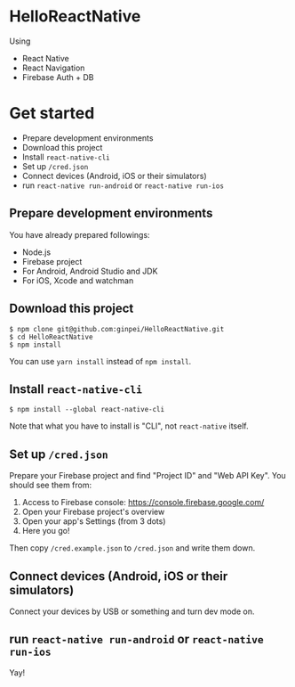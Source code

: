 # HelloReactNative

Using

- React Native
- React Navigation
- Firebase Auth + DB

# Get started

- Prepare development environments
- Download this project
- Install `react-native-cli`
- Set up `/cred.json`
- Connect devices (Android, iOS or their simulators)
- run `react-native run-android` or `react-native run-ios`

## Prepare development environments

You have already prepared followings:

- Node.js
- Firebase project
- For Android, Android Studio and JDK
- For iOS, Xcode and watchman

## Download this project

```console
$ npm clone git@github.com:ginpei/HelloReactNative.git
$ cd HelloReactNative
$ npm install
```

You can use `yarn install` instead of `npm install`.

## Install `react-native-cli`

```console
$ npm install --global react-native-cli
```

Note that what you have to install is "CLI", not `react-native` itself.

## Set up `/cred.json`

Prepare your Firebase project and find "Project ID" and "Web API Key". You should see them from:

1. Access to Firebase console: https://console.firebase.google.com/
2. Open your Firebase project's overview
3. Open your app's Settings (from 3 dots)
4. Here you go!

Then copy `/cred.example.json` to `/cred.json` and write them down.

## Connect devices (Android, iOS or their simulators)

Connect your devices by USB or something and turn dev mode on.

## run `react-native run-android` or `react-native run-ios`

Yay!
